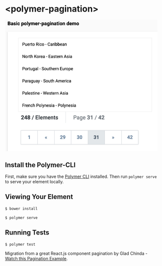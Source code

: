 # \<polymer-pagination\>

![Screenshot](screenshot.png)

## Install the Polymer-CLI

First, make sure you have the [Polymer CLI](https://www.npmjs.com/package/polymer-cli) installed. Then run `polymer serve` to serve your element locally.

## Viewing Your Element

```
$ bower install
```

```
$ polymer serve
```

## Running Tests

```
$ polymer test
```

Migration from a great React.js component pagination by Glad Chinda - [Watch this Pagination Example](https://codesandbox.io/s/l29rokm9rm).
